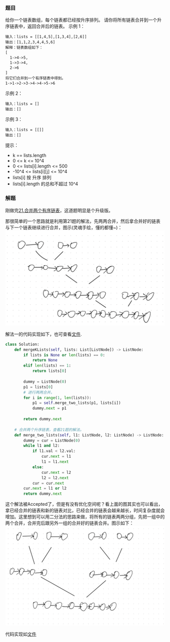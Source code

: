 ### 题目
给你一个链表数组，每个链表都已经按升序排列。
请你将所有链表合并到一个升序链表中，返回合并后的链表。
示例 1：
```
输入：lists = [[1,4,5],[1,3,4],[2,6]]
输出：[1,1,2,3,4,4,5,6]
解释：链表数组如下：
[
  1->4->5,
  1->3->4,
  2->6
]
将它们合并到一个有序链表中得到。
1->1->2->3->4->4->5->6
```

示例 2：
```
输入：lists = []
输出：[]
```

示例 3：
```
输入：lists = [[]]
输出：[]
```

提示：

- k == lists.length
- 0 <= k <= 10^4
- 0 <= lists[i].length <= 500
- -10^4 <= lists[i][j] <= 10^4
- lists[i] 按 升序 排列
- lists[i].length 的总和不超过 10^4

### 解题
刚做完[21.合并两个有序链表](../21.合并两个有序链表/readme.md)，这道题明显是个升级版。

那很简单的一个思路就是利用第21题的解法，先两两合并，然后拿合并好的链表与下一个链表继续进行合并，图示(灵魂手绘，懂的都懂~)：
![解法一](solution1.png)


解法一的代码实现如下，也可查看[文件](solution.py).
```py
class Solution:
    def mergeKLists(self, lists: List[ListNode]) -> ListNode:
        if lists is None or len(lists) == 0:
            return None
        elif len(lists) == 1:
            return lists[0]
        
        dummy = ListNode(0)
        p1 = lists[0]
        # 进行两两合并。
        for i in range(1, len(lists)):
            p1 = self.merge_two_lists(p1, lists[i])
            dummy.next = p1

        return dummy.next

    # 合并两个升序链表，查看21题的解法。
    def merge_two_lists(self, l1: ListNode, l2: ListNode) -> ListNode:
        dummy = cur = ListNode(0)
        while l1 and l2:
            if l1.val < l2.val:
                cur.next = l1
                l1 = l1.next
            else:
                cur.next = l2
                l2 = l2.next
            cur = cur.next
        cur.next = l1 or l2
        return dummy.next
```
这个解法被Accepted了，但是有没有优化空间呢？看上面的图其实也可以看出，拿已经合并的链表和新的链表对比，已经合并的链表会越来越长，时间复杂度就会增加。这里想到可以用二分法的思路来做，将所有的链表两两分组，先把一组中的两个合并，合并完后跟另外一组的合并好的链表合并。图示如下：
![二分合并](solution2.png)

代码实现如[文件](solution1.py)